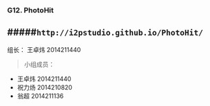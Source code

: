 ### G12. PhotoHit
#####```http://i2pstudio.github.io/PhotoHit/```
---
组长： 王卓炜  2014211440
> 小组成员：
- 王卓炜  2014211440
- 祝力炀 2014210820
 - 翁超 2014211136
